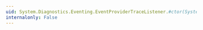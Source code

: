 ```yaml
---
uid: System.Diagnostics.Eventing.EventProviderTraceListener.#ctor(System.String,System.String,System.String)
internalonly: False
---
```

